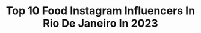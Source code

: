 ---
title: Top 10 Food Instagram Influencers In Rio De Janeiro In 2023
description: >-
  Find top food Instagram influencers in Rio De Janeiro in 2023. Most popular hashtags: #food #riodejaneiro #girl #photo.
platform: Instagram
hits: 10
text_top: Identify the best Instagram accounts on inBeat.
text_bottom: Our database has 10 Instagram influencers like this in Rio de Janeiro, Brazil for you to contact.
profiles:
  - username: "gi_vannucci"
    fullname: >-
      Giovanna Vannucci
    bio: >-
      Rio de Janeiro​ 📍 Estudante de Direito ⚖️
    location: "Brazil"
    followers: 2565
    engagement: 956
    commentsToLikes: 0.268307
    id: ckap4cck56phe0i781yzkzbx5
    verified: false
    hashtags: "#photo, #digitalinfluencer, #blogger, #likesforlike"
  - username: "vtrlaurent"
    fullname: >-
      Vitor Manoel ◤✠◢
    bio: >-
      Have Hope  -  🤙🏻🌟🤙🏻 Rio de Janeiro 📍
    location: "Brazil"
    followers: 36725
    engagement: 170
    commentsToLikes: 0.085327
    id: ckapafv8kvxuk0i7883yhrxoi
    verified: false
    hashtags: "#modinha, #fy, #viral, #trend"
  - username: "felinacos"
    fullname: >-
      Felina Cosplay
    bio: >-
      Parceira @miyu_smiyu cupom: MIYUFOX Streamer Oficial da @ufk.folk 🔸️Streamer 🔸️Cosplayer 🔸Cabelo & Skincare 🔸Pet Lover Rio de Janeiro/Brasil
    location: "Brazil"
    followers: 9377
    engagement: 222
    commentsToLikes: 0.121880
    id: ck14hvvb3cdyq0i191j1wtivt
    verified: false
    hashtags: "#girl, #cosplayer, #mlbbcreatorcamp, #naruto"
  - username: "apedamary"
    fullname: >-
      Maryna Egito • APEDAMARY
    bio: >-
      Olá, consagradxs! 💚🌵 Aqui eu compartilho o dia a dia no meu lar de 25m² no subúrbio do Rio de Janeiro. #receitasveganas ♡ #dicas ♡ #decor ♡ #plantas
    location: "Brazil"
    followers: 34474
    engagement: 299
    commentsToLikes: 0.252326
    id: ckaotjun0w8lj0i78d4g08ejj
    verified: false
    hashtags: "#cozinhapequena, #comida, #parcerias, #familiaresapedamary"
  - username: "vai_bia_"
    fullname: >-
      Bia ❤
    bio: >-
      ☝️Assistam os storis☝️ “Seja apenas você mesma” ||Rio de Janeiro/NI☀️ ||16 anos✨ ||Parcerias via direct 📩
    location: "Brazil"
    followers: 5381
    engagement: 1063
    commentsToLikes: 0.611426
    id: ckapb9s1rz42k0i78ebrovwfr
    verified: false
    hashtags: "#reels, #photooftheday, #makeup, #skincare"
  - username: "renatacrippa"
    fullname: >-
      𝔰𝔦𝔤𝔞𝔪-𝔪𝔢 𝔬𝔰 𝔟𝔬𝔫𝔰 🌍 🌎🌏
    bio: >-
      👩🏼‍💼Professora Universitária 📸 Fotógrafa (amadora) de viagem 📍Rio de Janeiro 🇧🇷 "Para viajar basta existir" Fernando Pessoa.
    location: "Brazil"
    followers: 30612
    engagement: 91
    commentsToLikes: 0.159446
    id: ckf5wx1ygthne0j231acpr4v2
    verified: false
    hashtags: "#pousadapatacho, #sunset, #pernambuco, #revistaqualviagem"
  - username: "leoleomorais"
    fullname: >-
      Léo Morais
    bio: >-
      Actor 🎭 Rio de Janeiro - Natal📍Potiguar 💙 TIKTOK - 4 MILHÕES Contato: comercial@wizzinfluencer.com.br Canal ⤵️
    location: "Brazil"
    followers: 101600
    engagement: 310
    commentsToLikes: 0.069572
    id: ck8wfnfqwfz0k0j78cjbx3qkr
    verified: false
    hashtags: "#explore, #funny, #viral, #actor"
  - username: "melissavaz"
    fullname: >-
      Melissa Vaz
    bio: >-
      Rio de Janeiro 🇧🇷 Nutrição 🌿 Chef funcional 📚🍴
    location: "Brazil"
    followers: 3840
    engagement: 673
    commentsToLikes: 0.072979
    id: ck8t5cuzn9oib0j784vmp0ynk
    verified: false
    hashtags: "#farinhadeaveia, #saude, #receitas, #geleia"
  - username: "uliverse.exe"
    fullname: >-
      uli. ☁️ 𝒄𝒐𝒎𝒎𝒊𝒔𝒔𝒊𝒐𝒏𝒔 𝒂𝒓𝒆 𝒐𝒑𝒆𝒏!
    bio: >-
      ⊹ juliana lage · 26 · rio de janeiro, 🇧🇷 ⊹ commissions closed┊do not repost or use without permission! ⊹ 💌 moonulien@gmail.com ⊹ dm for partnerships.
    location: "Brazil"
    followers: 12193
    engagement: 803
    commentsToLikes: 0.045462
    id: ck0w4bnahxrs90i19htg0h468
    verified: false
    hashtags: "#cute, #procreate, #digitalartist, #art"
  - username: "lecordonbleubrasiloficial"
    fullname: >-
      Le Cordon Bleu Brasil
    bio: >-
      Presente em 20 países com 35 escolas internacionais e 20 mil alunos, o Le Cordon Bleu chega ao Brasil, em São Paulo e no Rio de Janeiro.
    location: "Brazil"
    followers: 200455
    engagement: 49
    commentsToLikes: 0.014440
    id: ck0u0widnv2pe0i19xmp38xj8
    verified: false
    hashtags: "#alumni, #cooking, #receita, #gastronomia"
---